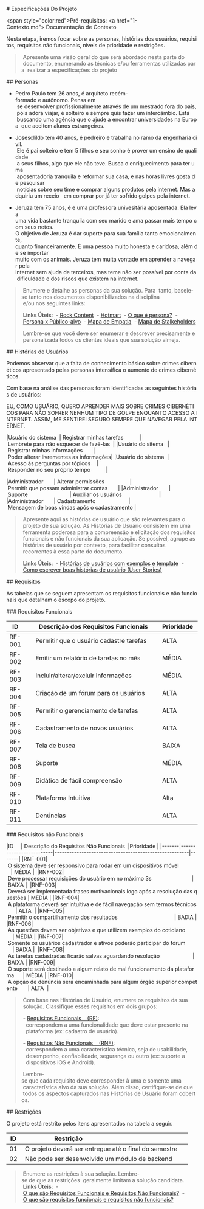 
# Especificações Do Projeto

<span style="color:red">Pré-requisitos: <a href="1-Contexto.md"> Documentação de Contexto</a></span>

Nesta etapa, iremos focar sobre as personas, histórias dos usuários, requisitos, requisitos não funcionais, niveis de prioridade e restrições.

> Apresente uma visão geral do que será abordado nesta parte do
> documento, enumerando as técnicas e/ou ferramentas utilizadas para
> realizar a especificações do projeto

## Personas

- Pedro Paulo tem 26 anos, é arquiteto recém-formado e autônomo. Pensa em
 se desenvolver profissionalmente através de um mestrado fora do país,
 pois adora viajar, é solteiro e sempre quis fazer um intercâmbio. Está
 buscando uma agência que o ajude a encontrar universidades na Europa
 que aceitem alunos estrangeiros.

- Josesclildo tem 40 anos, é pedreiro e trabalha no ramo da engenharia civil.
 Ele é pai solteiro e tem 5 filhos e seu sonho é prover um ensino de qualidade
 a seus filhos, algo que ele não teve. Busca o enriquecimento para ter uma 
 aposentadoria tranquila e reformar sua casa, e nas horas livres gosta de pesquisar
 notícias sobre seu time e comprar alguns produtos pela internet. Mas adquiriu um receio 
 em comprar por já ter sofrido golpes pela internet.

- Jeruza tem 75 anos, é e uma professora univesitária aposentada. Ela leva
uma vida bastante tranquila com seu marido e ama passar mais tempo com seus netos.
O objetivo de Jeruza é dar suporte para sua família tanto emocionalmente,
quanto financeiramente. É uma pessoa muito honesta e caridosa, além de se importar
muito com os animais. Jeruza tem muita vontade em aprender a navegar pela
internet sem ajuda de terceiros, mas teme não ser possível por conta da dificuldade
e dos riscos que existem na internet. 

> Enumere e detalhe as personas da sua solução. Para
> tanto, baseie-se tanto nos documentos disponibilizados na disciplina
> e/ou nos seguintes links:
>
> **Links Úteis**:
> - [Rock Content](https://rockcontent.com/blog/personas/)
> - [Hotmart](https://blog.hotmart.com/pt-br/como-criar-persona-negocio/)
> - [O que é persona?](https://resultadosdigitais.com.br/blog/persona-o-que-e/)
> - [Persona x Público-alvo](https://flammo.com.br/blog/persona-e-publico-alvo-qual-a-diferenca/)
> - [Mapa de Empatia](https://resultadosdigitais.com.br/blog/mapa-da-empatia/)
> - [Mapa de Stalkeholders](https://www.racecomunicacao.com.br/blog/como-fazer-o-mapeamento-de-stakeholders/)
>
> Lembre-se que você deve ser enumerar e descrever precisamente e
> personalizada todos os clientes ideais que sua solução almeja.

## Histórias de Usuários

Podemos observar que a falta de conhecimento básico sobre crimes cibernéticos apresentado pelas personas intensifica o aumento de crimes cibernéticos.

Com base na análise das personas foram identificadas as seguintes histórias de usuários:

EU, COMO USUÁRIO, QUERO APRENDER MAIS SOBRE CRIMES CIBERNÉTICOS PARA NÃO SOFRER NENHUM TIPO DE GOLPE ENQUANTO ACESSO A INTERNET. ASSIM, ME SENTIREI SEGURO SEMPRE QUE NAVEGAR PELA INTERNET.

|Usuário do sistema  | Registrar minhas tarefas           | Lembrete para não esquecer de fazê-las  |
|Usuário do sitema   | Registrar minhas informações       | Poder alterar livrementes as informações|
|Usuário do sistema  | Acesso às perguntas por tópicos    | Responder no seu próprio tempo          |

|Administrador       | Alterar permissões                 | Permitir que possam administrar contas       |
|Administrador       | Suporte                            | Auxiliar os usuários                         |
|Administrador       | Cadastramento                      | Mensagem de boas vindas após o cadastramento |

> Apresente aqui as histórias de usuário que são relevantes para o
> projeto de sua solução. As Histórias de Usuário consistem em uma
> ferramenta poderosa para a compreensão e elicitação dos requisitos
> funcionais e não funcionais da sua aplicação. Se possível, agrupe as
> histórias de usuário por contexto, para facilitar consultas
> recorrentes à essa parte do documento.
>
> **Links Úteis**:
> - [Histórias de usuários com exemplos e template](https://www.atlassian.com/br/agile/project-management/user-stories)
> - [Como escrever boas histórias de usuário (User Stories)](https://medium.com/vertice/como-escrever-boas-users-stories-hist%C3%B3rias-de-usu%C3%A1rios-b29c75043fac)

## Requisitos

As tabelas que se seguem apresentam os requisitos funcionais e não funcionais que detalham o escopo do projeto.

### Requisitos Funcionais

|ID    | Descrição dos Requisitos Funcionais  | Prioridade |
|------|-------------------------------------------|-------|
|RF-001| Permitir que o usuário cadastre tarefas   | ALTA  | 
|RF-002| Emitir um relatório de tarefas no mês     | MÉDIA |
|RF-003| Incluir/alterar/excluir informações       | MÉDIA |
|RF-004| Criação de um fórum para os usuários      | ALTA  |
|RF-005| Permitir o gerenciamento de tarefas       | ALTA  |
|RF-006| Cadastramento de novos usuários           | ALTA  |
|RF-007| Tela de busca                             | BAIXA | 
|RF-008| Suporte                                   | MÉDIA |
|RF-009| Didática de fácil compreensão             | ALTA  |
|RF-010| Plataforma Intuitiva                      | Alta  |
|RF-011| Denúncias                                 | ALTA  |

### Requisitos não Funcionais

|ID     | Descrição do Requisitos Não Funcionais  |Prioridade |
|-------|-------------------------|-------------------------------------------------------|-------|
|RNF-001| O sistema deve ser responsivo para rodar em um dispositivos móvel               | MÉDIA | 
|RNF-002| Deve processar requisições do usuário em no máximo 3s                           | BAIXA | 
|RNF-003| Deverá ser implementada frases motivacionais logo após a resolução das questões | MÉDIA |
|RNF-004| A plataforma deverá ser intuitiva e de fácil navegação sem termos técnicos      | ALTA  |
|RNF-005| Permitir o compartilhamento dos resultados                                      | BAIXA |
|RNF-006| As questões devem ser objetivas e que utilizem exemplos do cotidiano            | MÉDIA |
|RNF-007| Somente os usuários cadastrador e ativos poderão participar do fórum            | BAIXA | 
|RNF-008| As tarefas cadastradas ficarão salvas aguardando resolução                      | BAIXA |
|RNF-009| O suporte será destinado a algum relato de mal funcionamento da plataforma      | MÉDIA |
|RNF-010| A opção de denúncia será encaminhada para algum órgão superior competente       | ALTA  |

> Com base nas Histórias de Usuário, enumere os requisitos da sua
> solução. Classifique esses requisitos em dois grupos:
>
> - [Requisitos Funcionais
>   (RF)](https://pt.wikipedia.org/wiki/Requisito_funcional):
>   correspondem a uma funcionalidade que deve estar presente na
>   plataforma (ex: cadastro de usuário).
>
> - [Requisitos Não Funcionais
>   (RNF)](https://pt.wikipedia.org/wiki/Requisito_n%C3%A3o_funcional):
>   correspondem a uma característica técnica, seja de usabilidade,
>   desempenho, confiabilidade, segurança ou outro (ex: suporte a
>   dispositivos iOS e Android).
>
> Lembre-se que cada requisito deve corresponder à uma e somente uma
> característica alvo da sua solução. Além disso, certifique-se de que
> todos os aspectos capturados nas Histórias de Usuário foram cobertos.

## Restrições

O projeto está restrito pelos itens apresentados na tabela a seguir.

|ID| Restrição                                             |
|--|-------------------------------------------------------|
|01| O projeto deverá ser entregue até o final do semestre |
|02| Não pode ser desenvolvido um módulo de backend        |

> Enumere as restrições à sua solução. Lembre-se de que as restrições
> geralmente limitam a solução candidata.
> 
> **Links Úteis**:
> - [O que são Requisitos Funcionais e Requisitos Não Funcionais?](https://codificar.com.br/requisitos-funcionais-nao-funcionais/)
> - [O que são requisitos funcionais e requisitos não funcionais?](https://analisederequisitos.com.br/requisitos-funcionais-e-requisitos-nao-funcionais-o-que-sao/)
